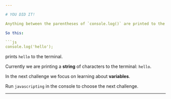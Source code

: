 ```yaml
---

# YOU DID IT!

Anything between the parentheses of `console.log()` are printed to the terminal.

So this: 

```js
console.log('hello');
```

prints `hello` to the terminal.

Currently we are printing a **string** of characters to the terminal: `hello`.

In the next challenge we focus on learning about **variables**.

Run `javascripting` in the console to choose the next challenge.

---
```

